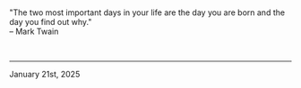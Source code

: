 
<br>

"The two most important days in your life are the day you are born and the day you find out why."\
  – Mark Twain
 
</br>

---
January 21st, 2025
